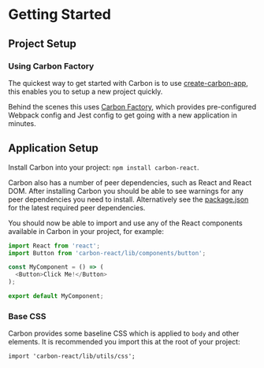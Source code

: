 # Getting Started

## Project Setup

### Using Carbon Factory

The quickest way to get started with Carbon is to use [create-carbon-app](https://github.com/sage/create-carbon-app), this enables you to setup a new project quickly.

Behind the scenes this uses [Carbon Factory](https://github.com/sage/carbon-factory), which provides pre-configured Webpack config and Jest config to get going with a new application in minutes.

## Application Setup

Install Carbon into your project: `npm install carbon-react`.

Carbon also has a number of peer dependencies, such as React and React DOM. After installing Carbon you should be able to see warnings for any peer dependencies you need to install. Alternatively see the [package.json](https://github.com/Sage/carbon/blob/master/package.json) for the latest required peer dependencies.

You should now be able to import and use any of the React components available in Carbon in your project, for example:

```js
import React from 'react';
import Button from 'carbon-react/lib/components/button';

const MyComponent = () => (
  <Button>Click Me!</Button>
);

export default MyComponent;
```

### Base CSS

Carbon provides some baseline CSS which is applied to `body` and other elements. It is recommended you import this at the root of your project:

```
import 'carbon-react/lib/utils/css';
```
